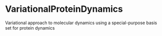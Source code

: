 # VariationalProteinDynamics
Variational approach to molecular dynamics using a special-purpose basis set for protein dynamics 
